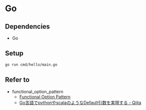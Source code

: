 # Go

## Dependencies

- Go

## Setup

```sh
go run cmd/hello/main.go
```

## Refer to

- functional_option_pattern
  - [Functional Option Pattern](https://blog.web-apps.tech/go-functional-option-pattern/)
  - [Go言語でpythonやscalaのようなDefault引数を実現する - Qiita](https://qiita.com/yoshinori_hisakawa/items/f0c326c99fec116070d4)

